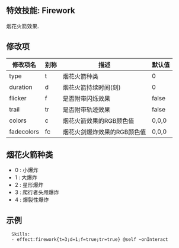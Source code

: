 特效技能: Firework
--------------------------

烟花火箭效果.

修改项
----------

| 修改项名 | 别称    | 描述                                                                                                    | 默认值 |
|-----------|------------|----------------------------------------------------------------------------------------------------------------|---------------|
| type | t | 烟花火箭种类 | 0 |
| duration | d | 烟花火箭持续时间(刻) | 0 |
| flicker | f | 是否附带闪烁效果 | false |
| trail | tr | 是否附带轨迹效果 | false |
| colors | c | 烟花火箭效果的RGB颜色值 | 0,0,0 |
| fadecolors | fc | 烟花火剑爆炸效果的RGB颜色值 | 0,0,0 |

烟花火箭种类
--------

- 0 : 小爆炸
- 1 : 大爆炸
- 2 : 星形爆炸
- 3 : 爬行者头颅爆炸
- 4 : 爆裂性爆炸

示例
--------

      Skills:
      - effect:firework{t=3;d=1;f=true;tr=true} @self ~onInteract